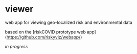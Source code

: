 # viewer

web app for viewing geo-localized risk and environmental data 

based on the [riskCOVID prototype web app] (https://github.com/riskyviz/webapp/)

*in progress*